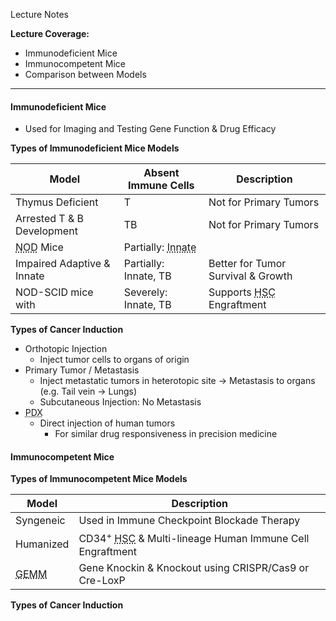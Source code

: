 Lecture Notes

**Lecture Coverage:**
- Immunodeficient Mice
- Immunocompetent Mice
- Comparison between Models

---
#### **Immunodeficient Mice**
- Used for Imaging and Testing Gene Function & Drug Efficacy

**Types of Immunodeficient Mice Models**

| Model                                            | Absent Immune Cells                                        | Description                                                   |
| ------------------------------------------------ | ---------------------------------------------------------- | ------------------------------------------------------------- |
| Thymus Deficient                                 | T                                                          | Not for Primary Tumors                                        |
| Arrested T & B Development                       | TB                                                         | Not for Primary Tumors                                        |
| <abbr Title="Non-Obese Diabetic">NOD</abbr> Mice | Partially: <abbr Title="NK, Macrophage & DC">Innate</abbr> |                                                               |
| Impaired Adaptive & Innate                       | Partially: Innate, TB                                      | Better for Tumor Survival & Growth                            |
| NOD-SCID mice with                               | Severely: Innate, TB                                       | Supports <abbr Title="Human Stem Cell">HSC</abbr> Engraftment |

**Types of Cancer Induction**
- Orthotopic Injection
	- Inject tumor cells to organs of origin
- Primary Tumor / Metastasis
	- Inject metastatic tumors in heterotopic site → Metastasis to organs (e.g. Tail vein → Lungs)
	- Subcutaneous Injection: No Metastasis
- <abbr Title="Patient-Derived Xenograph">PDX</abbr>
	- Direct injection of human tumors 
		- For similar drug responsiveness in precision medicine


#### **Immunocompetent Mice**

**Types of Immunocompetent Mice Models**

| Model                                                       | Description                                                                                                     |
| ----------------------------------------------------------- | --------------------------------------------------------------------------------------------------------------- |
| Syngeneic                                                   | Used in Immune Checkpoint Blockade Therapy                                                                      |
| Humanized                                                   | CD34<sup>+</sup> <abbr Title="Hematopoietic Stem Cell">HSC</abbr> & Multi-lineage Human Immune Cell Engraftment |
| <abbr Title="Genetically Engineered Mice Model">GEMM</abbr> | Gene Knockin & Knockout using CRISPR/Cas9 or Cre-LoxP                                                           |

**Types of Cancer Induction**
